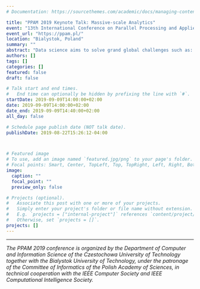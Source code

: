 ```yaml
---
# Documentation: https://sourcethemes.com/academic/docs/managing-content/

title: "PPAM 2019 Keynote Talk: Massive-scale Analytics"
event: "13th International Conference on Parallel Processing and Applied Mathematics (PPAM)"
event_url: "https://ppam.pl/"
location: "Bialystok, Poland"
summary: ""
abstract: "Data science aims to solve grand global challenges such as: detecting and preventing disease in human populations; revealing community structure in large social networks; and improving the resilience of the electric power grid. Unlike traditional applications in computational science and engineering, solving these social problems at scale often raises new challenges because of the sparsity and lack of locality in the data, the need for research on scalable algorithms and architectures, and development of frameworks for solving these real-world problems on high performance computers, and for improved models that capture the noise and bias inherent in the torrential data streams. In this talk, Bader will discuss the opportunities and challenges in massive data science for applications in social sciences, physical sciences, and engineering."
authors: []
tags: []
categories: []
featured: false
draft: false

# Talk start and end times.
#   End time can optionally be hidden by prefixing the line with `#`.
startDate: 2019-09-09T14:00:00+02:00
date: 2019-09-09T14:00:00+02:00
date_end: 2019-09-09T14:40:00+02:00
all_day: false

# Schedule page publish date (NOT talk date).
publishDate: 2019-08-22T15:26:12-04:00



# Featured image
# To use, add an image named `featured.jpg/png` to your page's folder.
# Focal points: Smart, Center, TopLeft, Top, TopRight, Left, Right, BottomLeft, Bottom, BottomRight.
image:
  caption: ""
  focal_point: ""
  preview_only: false

# Projects (optional).
#   Associate this post with one or more of your projects.
#   Simply enter your project's folder or file name without extension.
#   E.g. `projects = ["internal-project"]` references `content/project/deep-learning/index.md`.
#   Otherwise, set `projects = []`.
projects: []
---
```


---

*The PPAM 2019 conference is organized by the Department of Computer and Information Science of the Czestochowa University of Technology together with the Bialystok University of Technology, under the patronage of the Committee of Informatics of the Polish Academy of Sciences, in technical cooperation with the IEEE Computer Society and IEEE Computational Intelligence Society.*
